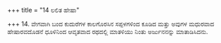 +++
title = "14 ಲಲಿತ ಹೇಷಾ"

+++
14. ವೇಗವಾಗಿ ಬಂದ ಕುದುರೆಗಳ ಕಾಲಗೊರಸಿನ ಸಪ್ಪಳಗಳಿಂದ ಕೂಡಿದ ಮತ್ತು ಅವುಗಳ ಮಧುರವಾದ ಹೇಷಾರವದೊಡನೆ ಧೂಳಿನಿಂದ ಆವೃತವಾದ ರಥದಲ್ಲಿ  ಮಾತಳಿಯು ನಿಂತು ಅರ್ಜುನನನ್ನು ಮಾತಾಡಿಸಿದನು.